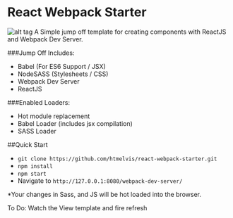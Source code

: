 # React Webpack Starter
![alt tag](https://raw.githubusercontent.com/htmelvis/react-webpack-starter/master/public/assets/images/reactjs.png)
A Simple jump off template for creating components with ReactJS and Webpack Dev Server.

###Jump Off Includes:
- Babel (For ES6 Support / JSX)
- NodeSASS (Stylesheets / CSS)
- Webpack Dev Server
- ReactJS

###Enabled Loaders:
- Hot module replacement
- Babel Loader (includes jsx compilation)
- SASS Loader


##Quick Start
- ```git clone https://github.com/htmelvis/react-webpack-starter.git```
- ```npm install```
- ```npm start```
- Navigate  to ```http://127.0.0.1:8080/webpack-dev-server/```

*Your changes in Sass, and JS will be hot loaded into the browser.

To Do: Watch the View template and fire refresh

